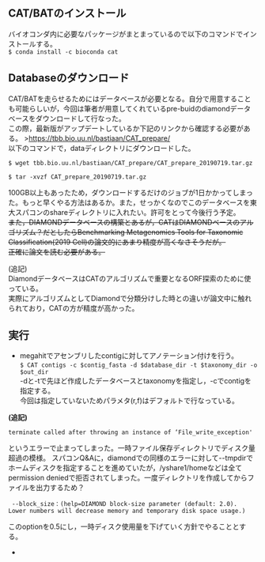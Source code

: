 ## CAT/BATのインストール  
バイオコンダ内に必要なパッケージがまとまっているので以下のコマンドでインストールする。  
```$ conda install -c bioconda cat```  

## Databaseのダウンロード  
CAT/BATを走らせるためにはデータベースが必要となる。自分で用意することも可能らしいが，今回は筆者が用意してくれているpre-buidのdiamondデータベースをダウンロードして行なった。  
この際，最新版がアップデートしているか下記のリンクから確認する必要がある。  >https://tbb.bio.uu.nl/bastiaan/CAT_prepare/  
以下のコマンドで，dataディレクトリにダウンロードした。  
```
$ wget tbb.bio.uu.nl/bastiaan/CAT_prepare/CAT_prepare_20190719.tar.gz

$ tar -xvzf CAT_prepare_20190719.tar.gz
 ```  
 
100GB以上もあったため，ダウンロードするだけのジョブが1日かかってしまった。もっと早くやる方法はあるか。また，せっかくなのでこのデータベースを東大スパコンのshareディレクトリに入れたい。許可をとって今後行う予定。  
~~また，DIAMONDデータベースの構築とあるが，CATはDIAMONDベースのアルゴリズム？だとしたらBenchmarking Metagenomics Tools for Taxonomic Classification(2019 Cell)の論文的にあまり精度が高くなさそうだが。  
正確に論文を読む必要がある。~~  

(追記)  
DiamondデータベースはCATのアルゴリズムで重要となるORF探索のために使っている。  
実際にアルゴリズムとしてDiamondで分類分けした時との違いが論文中に触れられており，CATの方が精度が高かった。  

## 実行  
* megahitでアセンブリしたcontigに対してアノテーション付けを行う。  
```$ CAT contigs -c $contig_fasta -d $database_dir -t $taxonomy_dir -o $out_dir```  
-dと-tで先ほど作成したデータベースとtaxonomyを指定し，-cでcontigを指定する。  
今回は指定していないためパラメタ(r,f)はデフォルトで行なっている。  

**(追記)**  
```Disk quota exceeded  
terminate called after throwing an instance of ‘File_write_exception'
```    
というエラーで止まってしまった。一時ファイル保存ディレクトリでディスク量超過の模様。
スパコンQ&Aに，diamondでの同様のエラーに対して--tmpdirでホームディスクを指定することを進めていたが，/yshare1/homeなどは全てpermission deniedで拒否されてしまった。一度ディレクトリを作成してからファイルを出力するため？  
```
 --block_size：(help=DIAMOND block-size parameter (default: 2.0). Lower numbers will decrease memory and temporary disk space usage.) 
```
このoptionを0.5にし，一時ディスク使用量を下げていく方針でやることとする。  
                               
* 

